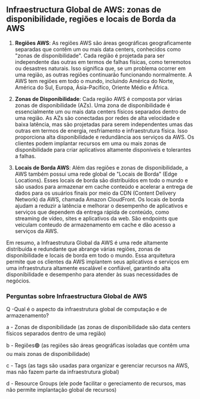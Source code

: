 ## Infraestructura Global de AWS: zonas de disponibilidade, regiões e locais de Borda da AWS

1. **Regiões AWS**: As regiões AWS são áreas geográficas geograficamente separadas que contêm um ou mais data centers, conhecidos como "zonas de disponibilidade". Cada região é projetada para ser independente das outras em termos de falhas físicas, como terremotos ou desastres naturais. Isso significa que, se um problema ocorrer em uma região, as outras regiões continuarão funcionando normalmente. A AWS tem regiões em todo o mundo, incluindo América do Norte, América do Sul, Europa, Ásia-Pacífico, Oriente Médio e África.

2. **Zonas de Disponibilidade**: Cada região AWS é composta por várias zonas de disponibilidade (AZs). Uma zona de disponibilidade é essencialmente um ou mais data centers físicos separados dentro de uma região. As AZs são conectadas por redes de alta velocidade e baixa latência, mas são projetadas para serem independentes umas das outras em termos de energia, resfriamento e infraestrutura física. Isso proporciona alta disponibilidade e redundância aos serviços da AWS. Os clientes podem implantar recursos em uma ou mais zonas de disponibilidade para criar aplicativos altamente disponíveis e tolerantes a falhas.

3. **Locais de Borda AWS**: Além das regiões e zonas de disponibilidade, a AWS também possui uma rede global de "Locais de Borda" (Edge Locations). Esses locais de borda são distribuídos em todo o mundo e são usados para armazenar em cache conteúdo e acelerar a entrega de dados para os usuários finais por meio da CDN (Content Delivery Network) da AWS, chamada Amazon CloudFront. Os locais de borda ajudam a reduzir a latência e melhorar o desempenho de aplicativos e serviços que dependem da entrega rápida de conteúdo, como streaming de vídeo, sites e aplicativos da web.
São endpoints que veiculam conteudo de armazenamento em cache e dão acesso a serviços da AWS.

Em resumo, a Infraestrutura Global da AWS é uma rede altamente distribuída e redundante que abrange várias regiões, zonas de disponibilidade e locais de borda em todo o mundo. Essa arquitetura permite que os clientes da AWS implantem seus aplicativos e serviços em uma infraestrutura altamente escalável e confiável, garantindo alta disponibilidade e desempenho para atender às suas necessidades de negócios.

### Perguntas sobre Infraestructura Global de AWS

Q -Qual é o aspecto da infraestrutura global de computação e de armazenamento?

a - Zonas de disponibilidade 
(as zonas de disponibilidade são data centers físicos separados dentro de uma região)

b - Regiões🟢
(as regiões são áreas geográficas isoladas que contêm uma ou mais zonas de disponibilidade)

c - Tags
(as tags são usadas para organizar e gerenciar recursos na AWS, mas não fazem parte da infraestrutura global)

d - Resource Groups
(ele pode facilitar o gereciamento de recursos, mas não permite implantação global de recursos)